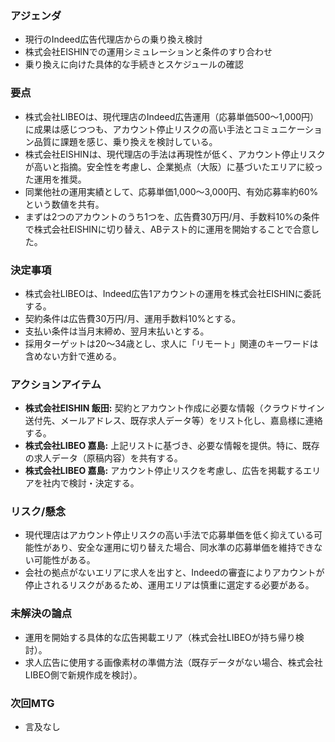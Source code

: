 ### アジェンダ
- 現行のIndeed広告代理店からの乗り換え検討
- 株式会社EISHINでの運用シミュレーションと条件のすり合わせ
- 乗り換えに向けた具体的な手続きとスケジュールの確認

### 要点
- 株式会社LIBEOは、現代理店のIndeed広告運用（応募単価500〜1,000円）に成果は感じつつも、アカウント停止リスクの高い手法とコミュニケーション品質に課題を感じ、乗り換えを検討している。
- 株式会社EISHINは、現代理店の手法は再現性が低く、アカウント停止リスクが高いと指摘。安全性を考慮し、企業拠点（大阪）に基づいたエリアに絞った運用を推奨。
- 同業他社の運用実績として、応募単価1,000〜3,000円、有効応募率約60%という数値を共有。
- まずは2つのアカウントのうち1つを、広告費30万円/月、手数料10%の条件で株式会社EISHINに切り替え、ABテスト的に運用を開始することで合意した。

### 決定事項
- 株式会社LIBEOは、Indeed広告1アカウントの運用を株式会社EISHINに委託する。
- 契約条件は広告費30万円/月、運用手数料10%とする。
- 支払い条件は当月末締め、翌月末払いとする。
- 採用ターゲットは20〜34歳とし、求人に「リモート」関連のキーワードは含めない方針で進める。

### アクションアイテム
- **株式会社EISHIN 飯田:** 契約とアカウント作成に必要な情報（クラウドサイン送付先、メールアドレス、既存求人データ等）をリスト化し、嘉島様に連絡する。
- **株式会社LIBEO 嘉島:** 上記リストに基づき、必要な情報を提供。特に、既存の求人データ（原稿内容）を共有する。
- **株式会社LIBEO 嘉島:** アカウント停止リスクを考慮し、広告を掲載するエリアを社内で検討・決定する。

### リスク/懸念
- 現代理店はアカウント停止リスクの高い手法で応募単価を低く抑えている可能性があり、安全な運用に切り替えた場合、同水準の応募単価を維持できない可能性がある。
- 会社の拠点がないエリアに求人を出すと、Indeedの審査によりアカウントが停止されるリスクがあるため、運用エリアは慎重に選定する必要がある。

### 未解決の論点
- 運用を開始する具体的な広告掲載エリア（株式会社LIBEOが持ち帰り検討）。
- 求人広告に使用する画像素材の準備方法（既存データがない場合、株式会社LIBEO側で新規作成を検討）。

### 次回MTG
- 言及なし